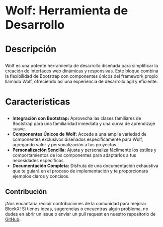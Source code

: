 <h1 style="font-size: 38px;">Wolf: Herramienta de Desarrollo</h1>
<h3 style="font-size: 28px;"> Descripción</h3>
Wolf es una potente herramienta de desarrollo diseñada para simplificar la creación de interfaces web dinámicas y responsivas. Este bloque combina la flexibilidad de Bootstrap con componentes únicos del framework propio llamado Wolf, ofreciendo así una experiencia de desarrollo ágil y eficiente.

<h3 style="font-size: 28px;">Características</h3>

- **Integración con Bootstrap:** Aprovecha las clases familiares de Bootstrap para una familiaridad inmediata y una curva de aprendizaje suave.
- **Componentes Únicos de Wolf:** Accede a una amplia variedad de componentes exclusivos diseñados específicamente para Wolf, agregando valor y personalización a tus proyectos.
- **Personalización Sencilla:** Ajusta y personaliza fácilmente los estilos y comportamientos de los componentes para adaptarlos a tus necesidades específicas.
- **Documentación Completa:** Disfruta de una documentación exhaustiva que te guiará en el proceso de implementación y te proporcionará ejemplos claros y concisos.

## Contribución
¡Nos encantaría recibir contribuciones de la comunidad para mejorar BlockX! Si tienes ideas, sugerencias o encuentras algún problema, no dudes en abrir un issue o enviar un pull request en nuestro repositorio de [GitHub](https://github.com/NinjaDiaz007/Block).